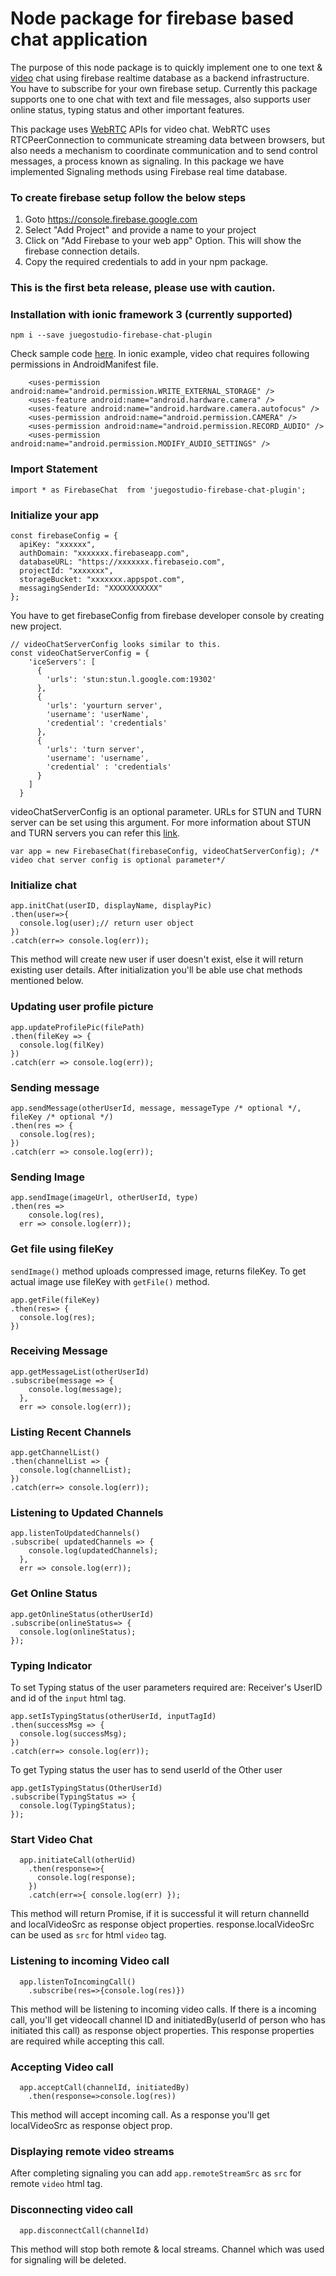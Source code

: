 Node package for firebase based chat application
================================================
The purpose of this node package is to quickly implement one to one text & [video](#start-video-chat) chat using firebase realtime database as a backend infrastructure. You have to subscribe for your own firebase setup. Currently this package supports one to one chat with text and file messages, also supports user online status, typing status and other important features. 

This package uses [WebRTC](https://webrtc.org/) APIs for video chat. WebRTC uses RTCPeerConnection to communicate streaming data between browsers, but also needs a mechanism to coordinate communication and to send control messages, a process known as signaling. In this package we have implemented Signaling methods using Firebase real time database.

### To create firebase setup follow the below steps
1. Goto https://console.firebase.google.com
2. Select "Add Project" and provide a name to your project
3. Click on "Add Firebase to your web app" Option. This will show the firebase connection details.
4. Copy the required credentials to add in your npm package.

### This is the first beta release, please use with caution.

### Installation with ionic framework 3 (currently supported)
```
npm i --save juegostudio-firebase-chat-plugin
```  
Check sample code [here](https://github.com/juegostudio-repo/firebase-chat-plugin/tree/master/example).
In ionic example, video chat requires following permissions in AndroidManifest file. 
``` 
    <uses-permission android:name="android.permission.WRITE_EXTERNAL_STORAGE" />
    <uses-feature android:name="android.hardware.camera" />
    <uses-feature android:name="android.hardware.camera.autofocus" />
    <uses-permission android:name="android.permission.CAMERA" />
    <uses-permission android:name="android.permission.RECORD_AUDIO" />
    <uses-permission android:name="android.permission.MODIFY_AUDIO_SETTINGS" />
```
### Import Statement

```
import * as FirebaseChat  from 'juegostudio-firebase-chat-plugin';
```


### Initialize your app
```
const firebaseConfig = {
  apiKey: "xxxxxx",
  authDomain: "xxxxxxx.firebaseapp.com",
  databaseURL: "https://xxxxxxx.firebaseio.com",
  projectId: "xxxxxxx",
  storageBucket: "xxxxxxx.appspot.com",
  messagingSenderId: "XXXXXXXXXXX"
};
```
You have to get  firebaseConfig from firebase developer console by creating new project.
```
// videoChatServerConfig looks similar to this.
const videoChatServerConfig = {
    'iceServers': [
      {
        'urls': 'stun:stun.l.google.com:19302'
      },
      {
        'urls': 'yourturn server',
        'username': 'userName',
        'credential': 'credentials'
      },
      {
        'urls': 'turn server',
        'username': 'username',
        'credential' : 'credentials'
      }
    ]
  }
```
videoChatServerConfig is an optional parameter. URLs for STUN and TURN server can be set using this argument.
For more information about STUN and TURN servers you can refer this [link](https://www.html5rocks.com/en/tutorials/webrtc/infrastructure/).

```
var app = new FirebaseChat(firebaseConfig, videoChatServerConfig); /* video chat server config is optional parameter*/
```

### Initialize chat
```
app.initChat(userID, displayName, displayPic)
.then(user=>{
  console.log(user);// return user object
})
.catch(err=> console.log(err));
```
This method will create new user if user doesn't exist, else it will return existing user details. After initialization you'll be able use chat methods mentioned below.

### Updating user profile picture
```
app.updateProfilePic(filePath)
.then(fileKey => {
  console.log(filKey)
})
.catch(err => console.log(err));
```

### Sending message
```
app.sendMessage(otherUserId, message, messageType /* optional */, fileKey /* optional */)
.then(res => {
  console.log(res);
})
.catch(err => console.log(err));
```

### Sending Image
```
app.sendImage(imageUrl, otherUserId, type)
.then(res => 
    console.log(res),
  err => console.log(err));
```

### Get file using fileKey
``sendImage()`` method uploads compressed image, returns fileKey. To get actual image use fileKey with ``getFile()`` method.
```
app.getFile(fileKey)
.then(res=> {
  console.log(res);
})
```

### Receiving Message

```
app.getMessageList(otherUserId)
.subscribe(message => {
    console.log(message);
  }, 
  err => console.log(err));
```

### Listing Recent Channels 
```
app.getChannelList()
.then(channelList => {
  console.log(channelList);
})
.catch(err=> console.log(err));
```

### Listening to Updated Channels
```
app.listenToUpdatedChannels()
.subscribe( updatedChannels => {
    console.log(updatedChannels);
  },
  err => console.log(err));
```

### Get Online Status
```
app.getOnlineStatus(otherUserId)
.subscribe(onlineStatus=> {
  console.log(onlineStatus);
});
```

### Typing Indicator 
To set Typing status of the user parameters required are: Receiver's UserID and id of the ```input``` html tag.
```
app.setIsTypingStatus(otherUserId, inputTagId)
.then(successMsg => {
  console.log(successMsg);
})
.catch(err=> console.log(err));
```
To get Typing status the user has to send userId of the Other user 
```
app.getIsTypingStatus(OtherUserId)
.subscribe(TypingStatus => {
  console.log(TypingStatus);
});
```

### Start Video Chat

```
  app.initiateCall(otherUid)
    .then(response=>{
      console.log(response);
    })
    .catch(err=>{ console.log(err) });
```
This method will return Promise, if it is successful it will return channelId and localVideoSrc as response object properties. response.localVideoSrc can be used as ``src`` for html ``video`` tag.

### Listening to incoming Video call

```
  app.listenToIncomingCall()
    .subscribe(res=>{console.log(res)})
``` 
This method will be listening to incoming video calls. If there is a incoming call, you'll get videocall channel ID and initiatedBy(userId of person who has initiated this call) as response object properties. This response properties are required while accepting this call.  

### Accepting Video call

```
  app.acceptCall(channelId, initiatedBy)
    .then(response=>console.log(res))
```
This method will accept incoming call. As a response you'll get localVideoSrc as response object prop.

### Displaying remote video streams
After completing signaling you can add ``app.remoteStreamSrc`` as ``src`` for remote ``video`` html tag.

### Disconnecting video call
```
  app.disconnectCall(channelId)  
```
This method will stop both remote & local streams. Channel which was used for signaling will be deleted.